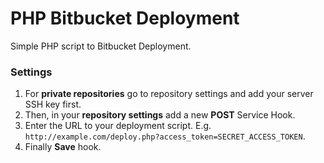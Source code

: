 # PHP Bitbucket Deployment

Simple PHP script to Bitbucket Deployment.

### Settings

 1. For **private repositories** go to repository settings and add your
    server SSH key first.
 1. Then, in your **repository settings** add a new **POST** Service Hook.
 1. Enter the URL to your deployment script. E.g. `http://example.com/deploy.php?access_token=SECRET_ACCESS_TOKEN`.
 1. Finally **Save** hook.
 
